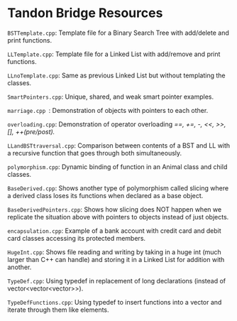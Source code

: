 # Tandon Bridge Resources

`BSTTemplate.cpp`: Template file for a Binary Search Tree with add/delete and print functions.

`LLTemplate.cpp`: Template file for a Linked List with add/remove and print functions.

`LLnoTemplate.cpp`: Same as previous Linked List but without templating the classes.

`SmartPointers.cpp`: Unique, shared, and weak smart pointer examples.

`marriage.cpp `: Demonstration of objects with pointers to each other.

`overloading.cpp`: Demonstration of operator overloading *==, +=, -, <<, >>, [], ++(pre/post).*

`LLandBSTtraversal.cpp`: Comparison between contents of a BST and LL with a recursive function that goes through both simultaneously.

`polymorphism.cpp`: Dynamic binding of function in an Animal class and child classes.

`BaseDerived.cpp`: Shows another type of polymorphism called slicing where a derived class loses its functions when declared as a base object.

`BaseDerivedPointers.cpp`: Shows how slicing does NOT happen when we replicate the situation above with pointers to objects instead of just objects.

`encapsulation.cpp`: Example of a bank account with credit card and debit card classes accessing its protected members.

`HugeInt.cpp`: Shows file reading and writing by taking in a huge int (much larger than C++ can handle) and storing it in a Linked List for addition with another.

`TypeDef.cpp`: Using typedef in replacement of long declarations (instead of vector<vector<vector<int>>>).

`TypeDefFunctions.cpp`: Using typedef to insert functions into a vector and iterate through them like elements.

